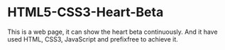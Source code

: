 # HTML5-CSS3-Heart-Beta
This is a web page, it can show the heart beta continuously. And it have used HTML, CSS3, JavaScript and prefixfree to achieve it.

